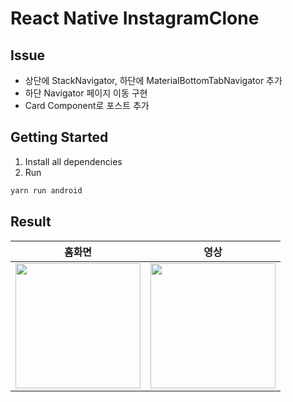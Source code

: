 # React Native InstagramClone

## Issue
- 상단에 StackNavigator, 하단에 MaterialBottomTabNavigator 추가
- 하단 Navigator 페이지 이동 구현
- Card Component로 포스트 추가

## Getting Started
1. Install all dependencies
2. Run

```bash
yarn run android
```

## Result
|홈화면|영상|
|:---:|:---:|
|<img width="200px" src="https://user-images.githubusercontent.com/51810552/119313491-954b3f00-bcae-11eb-9b78-89185fe752be.png">|<img width="200px" src="https://user-images.githubusercontent.com/51810552/119313875-02f76b00-bcaf-11eb-8989-a49add493644.gif">|
